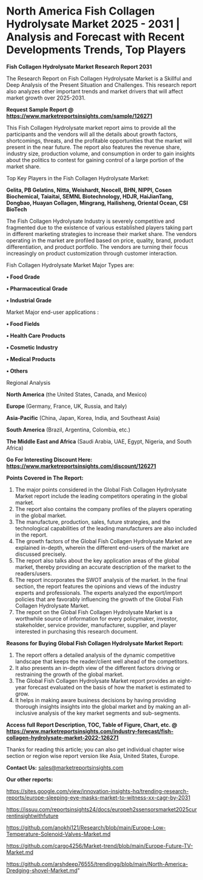 # North America Fish Collagen Hydrolysate Market 2025 - 2031 | Analysis and Forecast with Recent Developments Trends, Top Players

<strong>Fish Collagen Hydrolysate Market Research Report 2031</strong>

The Research Report on Fish Collagen Hydrolysate Market is a Skillful and Deep Analysis of the Present Situation and Challenges. This research report also analyzes other important trends and market drivers that will affect market growth over 2025-2031.

<strong>Request Sample Report @ <a href=https://www.marketreportsinsights.com/sample/126271>https://www.marketreportsinsights.com/sample/126271</a></strong>

This Fish Collagen Hydrolysate market report aims to provide all the participants and the vendors will all the details about growth factors, shortcomings, threats, and the profitable opportunities that the market will present in the near future. The report also features the revenue share, industry size, production volume, and consumption in order to gain insights about the politics to contest for gaining control of a large portion of the market share.

Top Key Players in the Fish Collagen Hydrolysate Market:

<strong>Gelita, PB Gelatins, Nitta, Weishardt, Neocell, BHN, NIPPI, Cosen Biochemical, Taiaitai, SEMNL Biotechnology, HDJR, HaiJianTang, Dongbao, Huayan Collagen, Mingrang, Hailisheng, Oriental Ocean, CSI BioTech</strong>

The Fish Collagen Hydrolysate Industry is severely competitive and fragmented due to the existence of various established players taking part in different marketing strategies to increase their market share. The vendors operating in the market are profiled based on price, quality, brand, product differentiation, and product portfolio. The vendors are turning their focus increasingly on product customization through customer interaction.

Fish Collagen Hydrolysate Market Major Types are:

<strong>• Food Grade

• Pharmaceutical Grade

• Industrial Grade</strong>

Market Major end-user applications :

<strong>• Food Fields

• Health Care Products

• Cosmetic Industry

• Medical Products

• Others</strong>

Regional Analysis

</u><strong><b>North America</b></strong> (the United States, Canada, and Mexico)

<strong><b>Europe </b></strong>(Germany, France, UK, Russia, and Italy)

<strong><b>Asia-Pacific</b></strong> (China, Japan, Korea, India, and Southeast Asia)

<strong><b>South America</b></strong> (Brazil, Argentina, Colombia, etc.)

<strong><b>The Middle East and Africa</b></strong> (Saudi Arabia, UAE, Egypt, Nigeria, and South Africa)

<strong>Go For Interesting Discount Here: <a href=https://www.marketreportsinsights.com/discount/126271>https://www.marketreportsinsights.com/discount/126271</a></strong>

<strong>Points Covered in The Report:</strong>
<ol>
  <li>The major points considered in the Global Fish Collagen Hydrolysate Market report include the leading competitors operating in the global market.</li>
  <li>The report also contains the company profiles of the players operating in the global market.</li>
  <li>The manufacture, production, sales, future strategies, and the technological capabilities of the leading manufacturers are also included in the report.</li>
  <li>The growth factors of the Global Fish Collagen Hydrolysate Market are explained in-depth, wherein the different end-users of the market are discussed precisely.</li>
  <li>The report also talks about the key application areas of the global market, thereby providing an accurate description of the market to the readers/users.</li>
  <li>The report incorporates the SWOT analysis of the market. In the final section, the report features the opinions and views of the industry experts and professionals. The experts analyzed the export/import policies that are favorably influencing the growth of the Global Fish Collagen Hydrolysate Market.</li>
  <li>The report on the Global Fish Collagen Hydrolysate Market is a worthwhile source of information for every policymaker, investor, stakeholder, service provider, manufacturer, supplier, and player interested in purchasing this research document.</li>
</ol>
<strong>Reasons for Buying Global Fish Collagen Hydrolysate Market Report:</strong>

<ol>
  <li>The report offers a detailed analysis of the dynamic competitive landscape that keeps the reader/client well ahead of the competitors.</li>
  <li>It also presents an in-depth view of the different factors driving or restraining the growth of the global market.</li>
  <li>The Global Fish Collagen Hydrolysate Market report provides an eight-year forecast evaluated on the basis of how the market is estimated to grow.</li>
  <li>It helps in making aware business decisions by having providing thorough insights insights into the global market and by making an all-inclusive analysis of the key market segments and sub-segments.</li>
</ol>
<strong>Access full Report Description, TOC, Table of Figure, Chart, etc. @ <a href=https://www.marketreportsinsights.com/industry-forecast/fish-collagen-hydrolysate-market-2022-126271>https://www.marketreportsinsights.com/industry-forecast/fish-collagen-hydrolysate-market-2022-126271</a></strong>


Thanks for reading this article; you can also get individual chapter wise section or region wise report version like Asia, United States, Europe.

<strong>Contact Us:</strong>
sales@marketreportsinsights.com

<strong>Our other reports:</strong>

<a href=https://sites.google.com/view/innovation-insights-hq/trending-research-reports/europe-sleeping-eye-masks-market-to-witness-xx-cagr-by-2031>https://sites.google.com/view/innovation-insights-hq/trending-research-reports/europe-sleeping-eye-masks-market-to-witness-xx-cagr-by-2031</a>

<a href=https://issuu.com/reportsinsights24/docs/europeh2ssensorsmarket2025currentinsightwithfuture>https://issuu.com/reportsinsights24/docs/europeh2ssensorsmarket2025currentinsightwithfuture</a>

<a href=https://github.com/anokhi121/Research/blob/main/Europe-Low-Temperature-Solenoid-Valves-Market.md>https://github.com/anokhi121/Research/blob/main/Europe-Low-Temperature-Solenoid-Valves-Market.md</a>

<a href=https://github.com/cargo4256/Market-trend/blob/main/Europe-Future-TV-Market.md>https://github.com/cargo4256/Market-trend/blob/main/Europe-Future-TV-Market.md</a>

<a href=https://github.com/arshdeep76555/trendingg/blob/main/North-America-Dredging-shovel-Market.md>https://github.com/arshdeep76555/trendingg/blob/main/North-America-Dredging-shovel-Market.md</a>"

